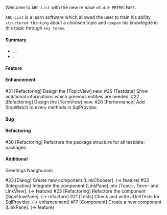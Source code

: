 Welcome to `ABC-List` with the new release `v0.4.0-PRERELEASE`.

`ABC-List` is a learn software which allowed the user to train his ability 
`structured thinking` about a choosen topic and `deepen` his knowlegde in this 
topic through `key terms`.



#### Summary
* ...
* ...



#### Feature



#### Enhancement
#31 [Refactoring] Design the [TopicView] new.
#26 [Testdata] Show additional informations which previous entities are needed.
#22 [Refactoring] Design the [TermView] new.
#20 [Performance] Add StopWatch to every methods in SqlProvider.



#### Bug



#### Refactoring
#30 [Refactoring] Refactore the package structure for all testdata-packages.



#### Additional



Greetings
Naoghuman



[//]: # (Issues which will be integrated in this release)
#33 [Dialog] Create new component [LinkChooser].  (-> feature)
#32 [Integration] Integrate the component [LinkPane] into [Topic-, Term- and LinkView]. (-> feature)
#23 [Refactoring] Refactore the component [SignFlowPane]. (-> refactore)
#21 [Tests] Check and write JUnitTests for SqlProvider. (-> enhancement)
#17 [Component] Create a new component [LinkPane]. (-> feature)


[//]: # (Links)

